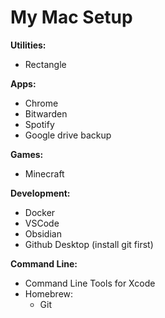 # My Mac Setup

**Utilities:**
- Rectangle

**Apps:**
- Chrome
- Bitwarden
- Spotify
- Google drive backup

**Games:**
- Minecraft

**Development:**
- Docker
- VSCode
- Obsidian
- Github Desktop (install git first)

**Command Line:**
- Command Line Tools for Xcode
- Homebrew:
  - Git
